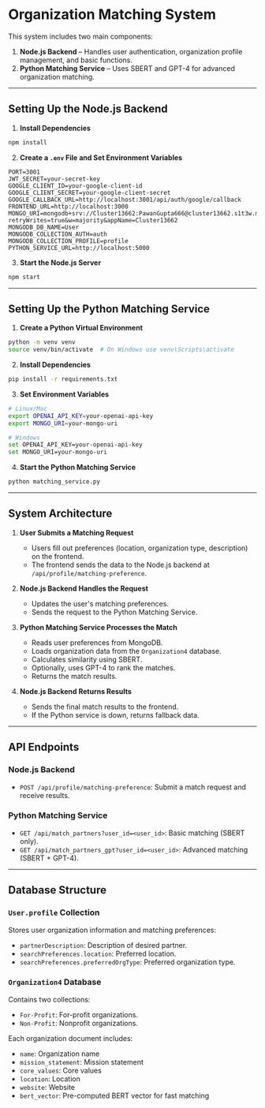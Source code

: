 
# Organization Matching System

This system includes two main components:

1. **Node.js Backend** – Handles user authentication, organization profile management, and basic functions.  
2. **Python Matching Service** – Uses SBERT and GPT-4 for advanced organization matching.

---

## Setting Up the Node.js Backend

1. **Install Dependencies**

```bash
npm install
```

2. **Create a `.env` File and Set Environment Variables**

```
PORT=3001  
JWT_SECRET=your-secret-key  
GOOGLE_CLIENT_ID=your-google-client-id  
GOOGLE_CLIENT_SECRET=your-google-client-secret  
GOOGLE_CALLBACK_URL=http://localhost:3001/api/auth/google/callback  
FRONTEND_URL=http://localhost:3000  
MONGO_URI=mongodb+srv://Cluster13662:PawanGupta666@cluster13662.s1t3w.mongodb.net/?retryWrites=true&w=majority&appName=Cluster13662  
MONGODB_DB_NAME=User  
MONGODB_COLLECTION_AUTH=auth  
MONGODB_COLLECTION_PROFILE=profile  
PYTHON_SERVICE_URL=http://localhost:5000  
```

3. **Start the Node.js Server**

```bash
npm start
```

---

## Setting Up the Python Matching Service

1. **Create a Python Virtual Environment**

```bash
python -m venv venv  
source venv/bin/activate  # On Windows use venv\Scripts\activate  
```

2. **Install Dependencies**

```bash
pip install -r requirements.txt  
```

3. **Set Environment Variables**

```bash
# Linux/Mac  
export OPENAI_API_KEY=your-openai-api-key  
export MONGO_URI=your-mongo-uri  

# Windows  
set OPENAI_API_KEY=your-openai-api-key  
set MONGO_URI=your-mongo-uri  
```

4. **Start the Python Matching Service**

```bash
python matching_service.py  
```

---

## System Architecture

1. **User Submits a Matching Request**  
   - Users fill out preferences (location, organization type, description) on the frontend.  
   - The frontend sends the data to the Node.js backend at `/api/profile/matching-preference`.

2. **Node.js Backend Handles the Request**  
   - Updates the user's matching preferences.  
   - Sends the request to the Python Matching Service.

3. **Python Matching Service Processes the Match**  
   - Reads user preferences from MongoDB.  
   - Loads organization data from the `Organization4` database.  
   - Calculates similarity using SBERT.  
   - Optionally, uses GPT-4 to rank the matches.  
   - Returns the match results.

4. **Node.js Backend Returns Results**  
   - Sends the final match results to the frontend.  
   - If the Python service is down, returns fallback data.

---

## API Endpoints

### Node.js Backend

- `POST /api/profile/matching-preference`: Submit a match request and receive results.

### Python Matching Service

- `GET /api/match_partners?user_id=<user_id>`: Basic matching (SBERT only).  
- `GET /api/match_partners_gpt?user_id=<user_id>`: Advanced matching (SBERT + GPT-4).

---

## Database Structure

### `User.profile` Collection  
Stores user organization information and matching preferences:  
- `partnerDescription`: Description of desired partner.  
- `searchPreferences.location`: Preferred location.  
- `searchPreferences.preferredOrgType`: Preferred organization type.

### `Organization4` Database  
Contains two collections:  
- `For-Profit`: For-profit organizations.  
- `Non-Profit`: Nonprofit organizations.

Each organization document includes:  
- `name`: Organization name  
- `mission_statement`: Mission statement  
- `core_values`: Core values  
- `location`: Location  
- `website`: Website  
- `bert_vector`: Pre-computed BERT vector for fast matching
